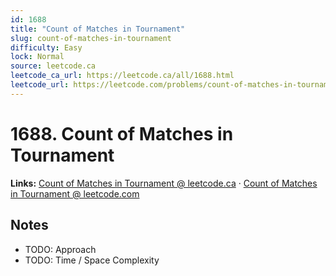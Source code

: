 ```yaml
--- 
id: 1688
title: "Count of Matches in Tournament"
slug: count-of-matches-in-tournament
difficulty: Easy
lock: Normal
source: leetcode.ca
leetcode_ca_url: https://leetcode.ca/all/1688.html
leetcode_url: https://leetcode.com/problems/count-of-matches-in-tournament/
---
```


# 1688. Count of Matches in Tournament

**Links:** [Count of Matches in Tournament @ leetcode.ca](https://leetcode.ca/all/1688.html) · [Count of Matches in Tournament @ leetcode.com](https://leetcode.com/problems/count-of-matches-in-tournament/)

## Notes
- TODO: Approach
- TODO: Time / Space Complexity
